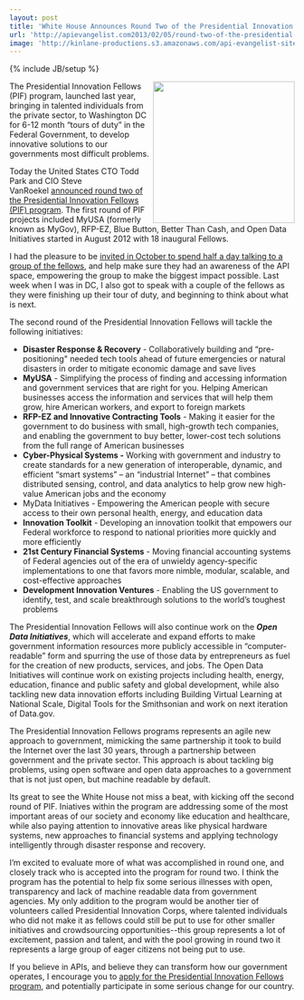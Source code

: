 ```yaml
---
layout: post
title: 'White House Announces Round Two of the Presidential Innovation Fellows '
url: 'http://apievangelist.com2013/02/05/round-two-of-the-presidential-innovation-fellows-/'
image: 'http://kinlane-productions.s3.amazonaws.com/api-evangelist-site/blog/presidential-innovation-fellows.jpeg'
---
```

{% include JB/setup %}
<p>
     <img src="https://s3.amazonaws.com/kinlane-productions/federal-strategy/presidential-innovation-fellows.jpeg"  width="250" align="right" />
</p>
<p>
     The Presidential Innovation Fellows (PIF) program, launched last year, bringing in talented individuals from the private sector, to Washington DC for 6-12 month “tours of duty” in the Federal Government, to develop innovative solutions to our governments most difficult problems.
</p>
<p>
     Today the United States CTO Todd Park and CIO Steve VanRoekel <a href="http://www.whitehouse.gov/blog/2013/02/05/throw-your-hat-ring-round-2-presidential-innovation-fellows-program">announced round two of the Presidential Innovation Fellows (PIF) program</a>. The first round of PIF projects included MyUSA (formerly known as MyGov), RFP-EZ, Blue Button, Better Than Cash, and Open Data Initiatives started in August 2012 with 18 inaugural Fellows.
</p>
<p>
     I had the pleasure to be <a href="http://apievangelist.com/2012/10/13/heading-to-washington-dc-to-talk-apis-with-innovation-fellows/">invited in October to spend half a day talking to a group of the fellows</a>, and help make sure they had an awareness of the API space, empowering the group to make the biggest impact possible. Last week when I was in DC, I also got to speak with a couple of the fellows as they were finishing up their tour of duty, and beginning to think about what is next.
</p>
<p>
     The second round of the Presidential Innovation Fellows will tackle the following initiatives:
</p>
<ul >
     <li>
          <strong>Disaster Response &amp; Recovery</strong> - Collaboratively building and “pre-positioning" needed tech tools ahead of future emergencies or natural disasters in order to mitigate economic damage and save lives
     </li>
     <li>
          <strong>MyUSA</strong> - Simplifying the process of finding and accessing information and government services that are right for you. Helping American businesses access the information and services that will help them grow, hire American workers, and export to foreign markets
     </li>
     <li>
          <strong>RFP-EZ and Innovative Contracting Tools</strong> - Making it easier for the government to do business with small, high-growth tech companies, and enabling the government to buy better, lower-cost tech solutions from the full range of American businesses
     </li>
     <li>
          <strong>Cyber-Physical Systems -</strong> Working with government and industry to create standards for a new generation of interoperable, dynamic, and efficient “smart systems” – an “industrial Internet” – that combines distributed sensing, control, and data analytics to help grow new high-value American jobs and the economy
     </li>
     <li>MyData Initiatives - Empowering the American people with secure access to their own personal health, energy, and education data
     </li>
     <li>
          <strong>Innovation Toolkit</strong> - Developing an innovation toolkit that empowers our Federal workforce to respond to national priorities more quickly and more efficiently
     </li>
     <li>
          <strong>21st Century Financial Systems</strong> - Moving financial accounting systems of Federal agencies out of the era of unwieldy agency-specific implementations to one that favors more nimble, modular, scalable, and cost-effective approaches
     </li>
     <li>
          <strong>Development Innovation Ventures</strong> - Enabling the US government to identify, test, and scale breakthrough solutions to the world’s toughest problems
     </li>
</ul>
<p>
     The Presidential Innovation Fellows will also continue work on the <em><strong>Open Data Initiatives</strong></em>, which will accelerate and expand efforts to make government information resources more publicly accessible in “computer-readable” form and spurring the use of those data by entrepreneurs as fuel for the creation of new products, services, and jobs. The Open Data Initiatives will continue work on existing projects including health, energy, education, finance and public safety and global development, while also tackling new data innovation efforts including Building Virtual Learning at National Scale, Digital Tools for the Smithsonian and work on next iteration of Data.gov.
</p>
<p>
     The Presidential Innovation Fellows programs represents an agile new approach to government, mimicking the same partnership it took to build the Internet over the last 30 years, through a partnership between government and the private sector. This approach is about tackling big problems, using open software and open data approaches to a government that is not just open, but machine readable by default.
</p>
<p>
     Its great to see the White House not miss a beat, with kicking off the second round of PIF. Iniatives within the program are addressing some of the most important areas of our society and economy like education and healthcare, while also paying attention to innovative areas like physical hardware systems, new approaches to financial systems and applying technology intelligently through disaster response and recovery.
</p>
<p>
     I’m excited to evaluate more of what was accomplished in round one, and closely track who is accepted into the program for round two. I think the program has the potential to help fix some serious illnesses with open, transparency and lack of machine readable data from government agencies. My only addition to the program would be another tier of volunteers called Presidential Innovation Corps, where talented individuals who did not make it as fellows could still be put to use for other smaller initiatives and crowdsourcing opportunities--this group represents a lot of excitement, passion and talent, and with the pool growing in round two it represents a large group of eager citizens not being put to use.
</p>
<p>
     If you believe in APIs, and believe they can transform how our government operates, I encourage you to <a href="http://www.whitehouse.gov/InnovationFellows">apply for the Presidential Innovation Fellows program</a>, and potentially participate in some serious change for our country.
</p>
